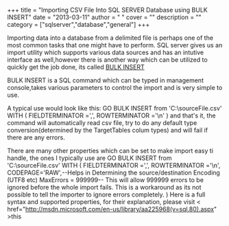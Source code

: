 
+++
title = "Importing CSV File Into SQL SERVER  Database using BULK INSERT"
date = "2013-03-11"
author = " "
cover = ""
description = ""
category = ["sqlserver","database","general"]
+++

 Importing data into a database from a delimited file is perhaps one of the most common tasks that one might have to perform. SQL server gives us an import utility which supports various data sources and has an intutive interface as well,however there is another way which can be utilized to quickly get the job done, its called [BULK INSERT](http://msdn.microsoft.com/en-us/library/aa225968(v=sql.80).aspx) 

  BULK INSERT is a SQL command which can be typed in management console,takes various parameters to control the import and is very simple to use. 

  A typical use would look like this:  GO BULK INSERT  from 'C:\sourceFile.csv' WITH ( FIELDTERMINATOR =',', ROWTERMINATOR ='\n' )  and that's it, the command will automatically read csv file, try to do any default type conversion(determined by the TargetTables colum types) and will fail if there are any errors. 

  There are many other properties which can be set to make import easy ti handle, the ones I typically use are  GO BULK INSERT  from 'C:\sourceFile.csv' WITH ( FIELDTERMINATOR =',', ROWTERMINATOR ='\n', CODEPAGE='RAW',--Helps in Determining the source/destination Encoding (UTF8 etc) MaxErrors = 999999-- This will allow 999999 errors to be ignored before the whole import fails. This is a workaround as its not possible to tell the importer to ignore errors completely. )  Here is a full syntax and supported properties, for their explanation, please visit < href="http://msdn.microsoft.com/en-us/library/aa225968(v=sql.80).aspx" >this 




